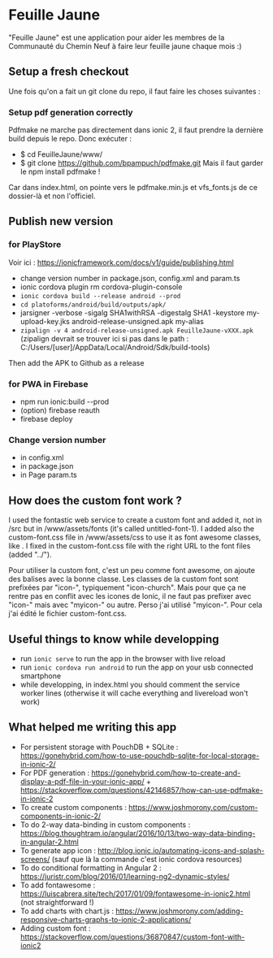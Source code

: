 # Feuille Jaune

"Feuille Jaune" est une application pour aider les membres de la Communauté du Chemin Neuf à faire leur feuille jaune chaque mois :)

## Setup a fresh checkout

Une fois qu'on a fait un git clone du repo, il faut faire les choses suivantes :

### Setup pdf generation correctly

Pdfmake ne marche pas directement dans ionic 2, il faut prendre la dernière build depuis le repo. Donc exécuter :
* $ cd  FeuilleJaune/www/
* $ git clone https://github.com/bpampuch/pdfmake.git
Mais il faut garder le npm install pdfmake !

Car dans index.html, on pointe vers le pdfmake.min.js et vfs_fonts.js de ce dossier-là et non l'officiel.

## Publish new version

### for PlayStore
Voir ici : https://ionicframework.com/docs/v1/guide/publishing.html

* change version number in package.json, config.xml and param.ts
* ionic cordova plugin rm cordova-plugin-console
* `ionic cordova build --release android --prod`
* `cd platoforms/android/build/outputs/apk/`
* jarsigner -verbose -sigalg SHA1withRSA -digestalg SHA1 -keystore my-upload-key.jks android-release-unsigned.apk my-alias
* `zipalign -v 4 android-release-unsigned.apk FeuilleJaune-vXXX.apk` (zipalign devrait se trouver ici si pas dans le path : C:/Users/[user]/AppData/Local/Android/Sdk/build-tools)

Then add the APK to Github as a release

### for PWA in Firebase
* npm run ionic:build --prod
* (option) firebase reauth
* firebase deploy

### Change version number
* in config.xml
* in package.json
* in Page param.ts

## How does the custom font work ?

I used the fontastic web service to create a custom font and added it, not in /src but in /www/assets/fonts (it's called untitled-font-1). I added also the custom-font.css file in /www/assets/css to use it as font awesome classes, like <span class="my-icon"></span>. I fixed in the custom-font.css file with the right URL to the font files (added "../").

Pour utiliser la custom font, c'est un peu comme font awesome, on ajoute des balises <i></i> avec la bonne classe. Les classes de la custom font sont prefixées par "icon-", typiquement "icon-church". Mais pour que ça ne rentre pas en conflit avec les icones de Ionic, il ne faut pas prefixer avec "icon-" mais avec "myicon-" ou autre. Perso j'ai utilisé "myicon-". Pour cela j'ai édité le fichier custom-font.css.

## Useful things to know while developping

* run `ionic serve` to run the app in the browser with live reload
* run `ionic cordova run android` to run the app on your usb connected smartphone
* while developping, in index.html you should comment the service worker lines (otherwise it will cache everything and livereload won't work)

## What helped me writing this app

* For persistent storage with PouchDB + SQLite : https://gonehybrid.com/how-to-use-pouchdb-sqlite-for-local-storage-in-ionic-2/
* For PDF generation : https://gonehybrid.com/how-to-create-and-display-a-pdf-file-in-your-ionic-app/ + https://stackoverflow.com/questions/42146857/how-can-use-pdfmake-in-ionic-2
* To create custom components : https://www.joshmorony.com/custom-components-in-ionic-2/
* To do 2-way data-binding in custom components : https://blog.thoughtram.io/angular/2016/10/13/two-way-data-binding-in-angular-2.html
* To generate app icon : http://blog.ionic.io/automating-icons-and-splash-screens/ (sauf que là la commande c'est ionic cordova resources)
* To do conditional formatting in Angular 2 : https://juristr.com/blog/2016/01/learning-ng2-dynamic-styles/
* To add fontawesome : https://luiscabrera.site/tech/2017/01/09/fontawesome-in-ionic2.html (not straightforward !)
* To add charts with chart.js : https://www.joshmorony.com/adding-responsive-charts-graphs-to-ionic-2-applications/
* Adding custom font : https://stackoverflow.com/questions/36870847/custom-font-with-ionic2
